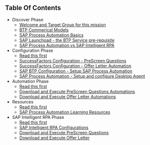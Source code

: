 ## Table Of Contents

<!-- disco-toc-start -->
- Discover Phase 
  - [Welcome and Target Group for this mission](Discover/01-Welcome)
  - [BTP Commerical Models](Discover/02-BTP_Commericals)
  - [SAP Process Automation Basics](Discover/03-SPA_BASICS)
  - [SAP Launchpad - the BTP Service pre-requisite](Discover/04_SPA_SAPLaunchPad)
  - [SAP Process Automation vs SAP Intelligent RPA](Discover/05_SPA_vs_SAP_IntelligentRPA)
- Configuration Phase
  - [Read this first](Configuration/01_Read_this_first)
  - [SuccessFactors Configuration - PreScreen Questions](Configuration/02_SF_Configurations_Offer_Letter_Automation)
  - [SuccessFactors Configuration - Offer Letter Automation](Configuration/03_SF_Configurations_PreScreen_Questions)
  - [SAP BTP Configuration - Setup SAP Process Automation](Configuration/04_SAP_BTP_SPA_Service_Setup)
  - [SAP Process Automation - Setup and configure Desktop Agent](Configuration/005_SAP_SPA_Technical_Pre_Req)
- Automation Phase
  - [Read this first](Automation/01_Read_this_first)
  - [Download and Execute PreScreen Questions Automations](Automation/02_Download_Execute_PreScreenAutomations)
  - [Download and Execute Offer Letter Automations](Automation/03_Download_Execute_Offer_Letter_Automations)
- Resources
  - [Read this first](Resources/01_Read_this_first)
  - [SAP Process Automation Learning Resources](Resources/02_learning)
- SAP Intelligent RPA Phase
  - [Read this first](SAPIntelligentRPA/01_Read_this_first)
  - [SAP Intelligent RPA Configurations](SAPIntelligentRPA/02_rpa_setup)
  - [Download and Execute PreScreen Questions](SAPIntelligentRPA/03_download_prescreen_questions)
  - [Download and Execute Offer Letter](SAPIntelligentRPA/04_download_offer_letter)
<!-- disco-toc-end -->

